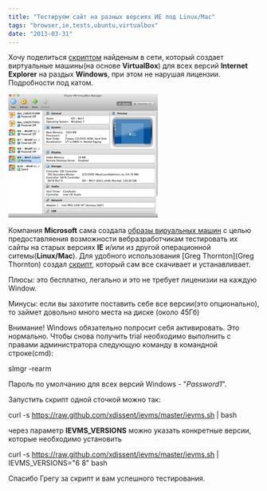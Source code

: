 ```yaml
---
title: "Тестируем сайт на разных версиях ИЕ под Linux/Mac"
tags: "browser,ie,tests,ubuntu,virtualbox"
date: "2013-03-31"
---
```


Хочу поделиться [скриптом](https://github.com/xdissent/ievms/blob/master/ievms.sh) найденым в сети, который создает виртуальные машины(на основе **VirtualBox**) для всех версий **Internet Explorer** на раздых **Windows**, при этом не нарушая лицензии. Подробности под катом.

![](images/virtualbox_win-300x248.png "virtualbox_win")

Компания **Microsoft** сама создала [образы вируальных машин](https://www.microsoft.com/en-us/download/details.aspx?id=11575) с целью предоставляения возможности вебразработчикам тестировать их сайты на старых версиях **IE** и/или из другой операционной ситемы(**Linux/Mac**). Для удобного использования [Greg Thornton](Greg Thornton) создал [скрипт](https://github.com/xdissent/ievms), который сам все скачивает и устанавливает.

Плюсы: это бесплатно, легально и это не требует лиценизии на каждую Window.

Минусы: если вы захотите поставить себе все версии(это опционально), то займет довольно много места на диске (около 45Гб)

Внимание! Windows обязательно попросит себя активировать. Это нормально. Чтобы снова получить trial необходимо выполнить c правами администратора следующую команду в командной строке(cmd):

slmgr -rearm

Пароль по умолчанию для всех версий Windows - "_Password1_".

Запустить скрипт одной сточкой можно так:

curl -s https://raw.github.com/xdissent/ievms/master/ievms.sh | bash

через параметр **IEVMS_VERSIONS** можно указать конкретные версии, которые необходимо установить

curl -s https://raw.github.com/xdissent/ievms/master/ievms.sh | IEVMS_VERSIONS="6 8" bash

Спасибо Грегу за скрипт и вам успешного тестирования.
